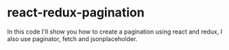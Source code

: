 # react-redux-pagination
In this code I'll show you how to create a pagination using react and redux, I also use paginator, fetch and jsonplaceholder.
